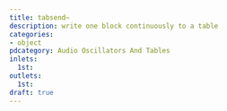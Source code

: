 ```yaml
---
title: tabsend~
description: write one block continuously to a table
categories:
- object
pdcategory: Audio Oscillators And Tables
inlets:
  1st:
outlets:
  1st:
draft: true
---
```


